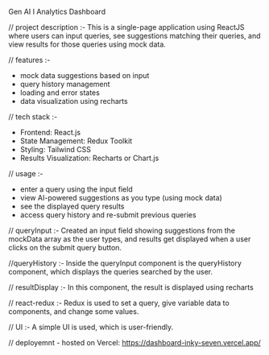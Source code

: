 Gen AI I Analytics Dashboard 

// project description :-
This is a single-page application using ReactJS where users can input queries, see suggestions matching their queries, and view results for those queries using mock data.

// features :- 
- mock data suggestions based on input
- query history management
- loading and error states
- data visualization using recharts

// tech stack :-
- Frontend: React.js
- State Management: Redux Toolkit
- Styling: Tailwind CSS
- Results Visualization: Recharts or Chart.js

// usage :-
- enter a query using the input field
- view AI-powered suggestions as you type (using mock data)
- see the displayed query results
- access query history and re-submit previous queries

// queryInput :- 
Created an input field showing suggestions from the mockData array as the user types, and results get displayed when a user clicks on the submit query button. 

//queryHistory :-
Inside the queryInput component is the queryHistory component, which displays the queries searched by the user.

// resultDisplay :-
In this component, the result is displayed using recharts

// react-redux :-
Redux is used to set a query, give variable data to components, and change some values.

// UI :-
A simple UI is used, which is user-friendly.

// deployemnt -
hosted on Vercel: https://dashboard-inky-seven.vercel.app/

